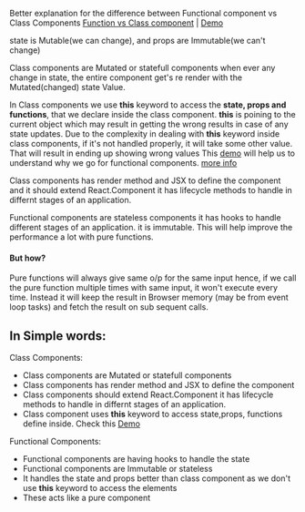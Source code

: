 Better explanation for the difference between Functional component vs Class Components
[Function vs Class component](https://overreacted.io/how-are-function-components-different-from-classes/) | [Demo](
https://codesandbox.io/s/pjqnl16lm7)

state is Mutable(we can change), and props are Immutable(we can't change)

Class components are Mutated or statefull components when ever any change in state, the entire component get's re render with the Mutated(changed) state Value.

In Class components we use **this** keyword to access the **state, props and functions**, that we declare inside the class component. **this** is poining to the current object which may result in getting the wrong results  in case of any state updates. Due to the complexity in dealing with **this** keyword inside class components, if it's not handled properly, it will take some other value. That will result in ending up showing wrong values This [demo](https://codesandbox.io/s/pjqnl16lm7) will help us to understand why we go for functional components. [more info](https://overreacted.io/how-are-function-components-different-from-classes/) 

Class components has render method and JSX to define the component and it should extend React.Component it has lifecycle methods to handle in differnt stages of an application.

Functional components are stateless components it has hooks to handle different stages of an application. it is immutable. This will help improve the performance a lot with pure functions. 
#### But how?
Pure functions will always give same o/p for the same input hence, if we call the pure function multiple times with same input, it won't execute every time. Instead it will keep the result in Browser memory (may be from event loop tasks) and fetch the result on sub sequent calls.

## In Simple words:
Class Components:
- Class components are Mutated or statefull components
- Class components has render method and JSX to define the component 
- Class components should extend React.Component it has lifecycle methods to handle in differnt stages of an application.
- Class component uses **this** keyword to access state,props, functions define inside. Check this [Demo](https://codesandbox.io/s/pjqnl16lm7)

Functional Components:
- Functional components are having hooks to handle the state
- Functional components are Immutable or stateless
- It handles the state and props better than class component as we don't use **this** keyword to access the elements
- These acts like a pure component
